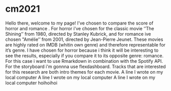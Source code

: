# cm2021


Hello there, welcome to my page! I’ve chosen to compare the score of horror and romance . For horror i’ve chosen for the classic movie ‘’The Shining’’ from 1980, directed by Stanley Kubrick, and for romance ive chosen "Amélie’’ from 2001, directed by Jean-Pierre Jeunet. These movies are highly rated on IMDB (whitin own genre) and therefore representable for it’s genre. I have chosen for horror because i think it will be interesting to see the results, especially if you compare it to its opposite genre: romance.
For this case i want to use Rmarkdown in combination with the Spotify API. For the storyboard i'm gonnna use flexdashboard. 
Tracks that are interested for this research are both intro themes for each movie. 
A line I wrote on my local computer
A line I wrote on my local computer
A line I wrote on my local computer
hoihoihoi
